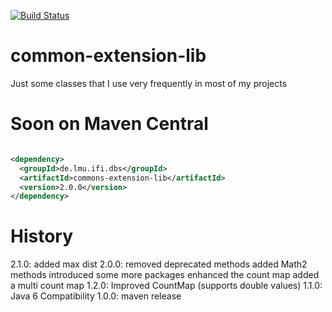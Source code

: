 [![Build Status](https://secure.travis-ci.org/locked-fg/common-extension-lib.png?branch=master)](https://travis-ci.org/locked-fg/common-extension-lib)

# common-extension-lib

Just some classes that I use very frequently in most of my projects

# Soon on Maven Central

```xml

<dependency>
  <groupId>de.lmu.ifi.dbs</groupId>
  <artifactId>commons-extension-lib</artifactId>
  <version>2.0.0</version>
</dependency>
```

# History
2.1.0: added max dist
2.0.0: removed deprecated methods
       added Math2 methods
       introduced some more packages
       enhanced the count map
       added a multi count map
1.2.0: Improved CountMap (supports double values)
1.1.0: Java 6 Compatibility
1.0.0: maven release